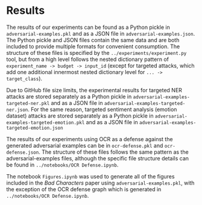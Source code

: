 # Results

The results of our experiments can be found as a Python pickle in `adversarial-examples.pkl` and as a JSON file in `adversarial-examples.json`. The Python pickle and JSON files contain the same data and are both included to provide multiple formats for convenient consumption. The structure of these files is specified by the `../experiments/experiment.py` tool, but from a high level follows the nested dictionary pattern of `experiment_name -> budget -> input_id` (except for targeted attacks, which add one additional innermost nested dictionary level for `... -> target_class`).

Due to GitHub file size limits, the experimental results for targeted NER attacks are stored separately as a Python pickle in `adversarial-examples-targeted-ner.pkl` and as a JSON file in `adversarial-examples-targeted-ner.json`. For the same reason, targeted sentiment analysis (emotion dataset) attacks are stored separately as a Python pickle in `adversarial-examples-targeted-emotion.pkl` and as a JSON file in `adversarial-examples-targeted-emotion.json`

The results of our experiments using OCR as a defense against the generated adversarial examples can be in `ocr-defense.pkl` and `ocr-defense.json`. The structure of these files follows the same pattern as the adversarial-examples files, although the specific file structure details can be found in `../notebooks/OCR Defense.ipynb`.

The notebook `Figures.ipynb` was used to generate all of the figures included in the *Bad Characters* paper using `adversarial-examples.pkl`, with the exception of the OCR defense graph which is generated in `../notebooks/OCR Defense.ipynb`.
